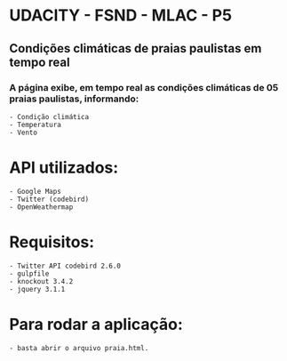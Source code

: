 # UDACITY - FSND - MLAC - P5
## Condições climáticas de praias paulistas em tempo real

### A página exibe, em tempo real as condições climáticas de 05 praias paulistas, informando:
    - Condição climática
    - Temperatura
    - Vento
    
# API utilizados:
    - Google Maps
    - Twitter (codebird)
    - OpenWeathermap

# Requisitos:
    - Twitter API codebird 2.6.0
    - gulpfile
    - knockout 3.4.2
    - jquery 3.1.1

# Para rodar a aplicação:
    - basta abrir o arquivo praia.html.


